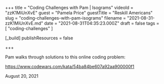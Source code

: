 +++
title = "Coding Challenges with Pam | Isograms"
videoId = "zzK1MiUnXvE"
guest = "Pamela Price"
guestTitle = "Reskill Americans"
slug = "coding-challenges-with-pam-isograms"
filename = "2021-08-31-zzK1MiUnXvE.md"
date = "2021-08-31T04:35:23.000Z"
draft = false
tags = [ "coding-challenges" ]

[_build]
publishResources = false

+++

Pam walks through solutions to this online coding problem:

https://www.codewars.com/kata/54ba84be607a92aa900000f1

August 20, 2021
